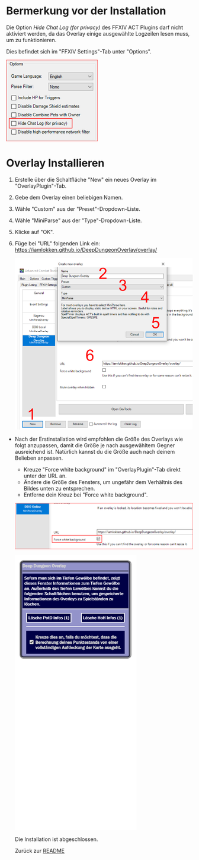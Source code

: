 # Bermerkung vor der Installation

Die Option _Hide Chat Log (for privacy)_ des FFXIV ACT Plugins darf nicht aktiviert werden, da das Overlay einige ausgewählte Logzeilen lesen muss, um zu funktionieren.

Dies befindet sich im "FFXIV Settings"-Tab unter "Options".

<img src="Install02.png">

# Overlay Installieren

1. Erstelle über die Schaltfläche "New" ein neues Overlay im "OverlayPlugin"-Tab.
2. Gebe dem Overlay einen beliebigen Namen.
3. Wähle "Custom" aus der "Preset"-Dropdown-Liste.
4. Wähle "MiniParse" aus der "Type"-Dropdown-Liste.
5. Klicke auf "OK".
6. Füge bei "URL" folgenden Link ein: https://iamlokken.github.io/DeepDungeonOverlay/overlay/

	<img src="Install01.png">
	
- Nach der Erstinstallation wird empfohlen die Größe des Overlays wie folgt anzupassen, damit die Größe je nach ausgewähltem Gegner ausreichend ist. Natürlich kannst du die Größe auch nach deinem Belieben anpassen.
	- Kreuze "Force white background" im "OverlayPlugin"-Tab direkt unter der URL an.
	- Ändere die Größe des Fensters, um ungefähr dem Verhältnis des Bildes unten zu entsprechen.
	- Entferne dein Kreuz bei "Force white background".

	
	![Setup2](Resize02.png?raw=true)
	
	![Setup](Resize01.png?raw=true) 
	
	Die Installation ist abgeschlossen.
	
	Zurück zur [README](../../../README.md)
